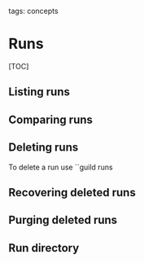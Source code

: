 tags: concepts

# Runs

[TOC]

## Listing runs

## Comparing runs

## Deleting runs

To delete a run use ``guild runs

## Recovering deleted runs

## Purging deleted runs

## Run directory
